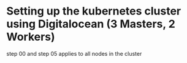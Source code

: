 # Setting up the kubernetes cluster using Digitalocean (3 Masters, 2 Workers)
step 00 and step 05 applies to all nodes in the cluster
